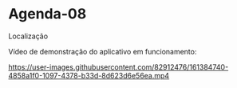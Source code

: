 # Agenda-08
Localização

Vídeo de demonstração do aplicativo em funcionamento:



https://user-images.githubusercontent.com/82912476/161384740-4858a1f0-1097-4378-b33d-8d623d6e56ea.mp4

